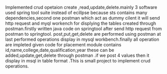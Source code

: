 Implemented crud opetaion create ,read,update,delete.mainly 3 software used spring tool suite instead of ecillpse because sts contains many dependencies,second one postman which act as dummy cilent it will send http request and myql workench for displying the tables created through postman.firstly  written java code on springtool after send http request from postman to springtool. post,put,get,delete are performed using postman at last performed operations display in mysql workbench.finally all operation are impleted  given code for placement module  contains id,name,college,date,qualification,year these can be added,update,get,delete through postman .if we post 4 values then it display in msql in table format .This is small project to implement crud operations.
